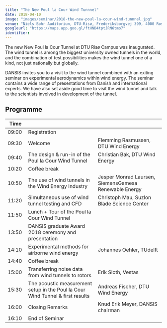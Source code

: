 ```yaml
---
title: "The New Poul la Cour Wind Tunnnel"
date: 2018-04-10
image: "images/seminar/2018-the-new-poul-la-cour-wind-tunnnel.jpg"
venue: "Niels Bohr Auditorium, DTU-Risø, Frederiksborgvej 399, 4000 Roskilde"
googleurl: "https://maps.app.goo.gl/ftHND4tptJRN6tmo7"
identifier:
---
```


The new New Poul la Cour Tunnel at DTU Risø Campus was inaugurated. The wind tunnel is among the biggest university owned tunnels in the world, and the combination of test possibilities makes the wind tunnel one of a kind, not just nationally but globally.

DANSIS invites you to a visit to the wind tunnel combined with an exiting seminar on experimental aerodynamics within wind energy. The seminar contains a wide range of presentations from Danish and international experts. We have also set aside good time to visit the wind tunnel and talk to the scientists involved in development of the tunnel.



## Programme

| Time  |             |             |
| ----- | ----------- | ----------- |
| 09:00 | Registration|             |
|09:30 | Welcome     | Flemming Rasmussen, DTU Wind Energy|
|09:40 |The design & run-in of the Poul la Cour Wind Tunnel | Christian Bak, DTU Wind Energy|
| 10:20 | Coffee break | |
| 10:50 | The use of wind tunnels in the Wind Energy Industry | Jesper Monrad Laursen, SiemensGamesa Renewable Energy |
| 11:20 |  Simultaneous use of wind tunnel testing and CFD | Christoph Mau, Suzlon Blade Science Center |
| 11:50 | Lunch + Tour of the Poul la Cour Wind Tunnel|  |
| 13:50 |DANSIS graduate Award 2018 ceremony and presentation| |
| 14:10 | Experimental methods for airborne wind energy |Johannes Oehler, TUdelft  | 
| 14:40 | Coffee break | |
| 15:00 | Transferring noise data from wind tunnels to rotors | Erik Sloth, Vestas  |
| 15:30 | The acoustic measurement setup in the Poul la Cour Wind Tunnel & first results | Andreas Fischer, DTU Wind Energy |
| 16:00 | Closing Remarks |Knud Erik Meyer, DANSIS chairman |
| 16:10 | End of Seminar | |